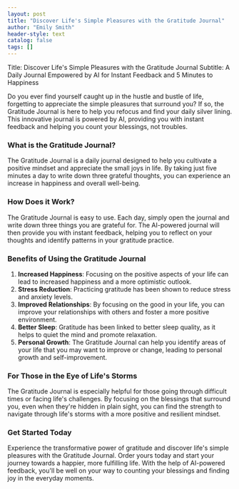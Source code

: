 ```yaml
---
layout: post
title: "Discover Life's Simple Pleasures with the Gratitude Journal"
author: "Emily Smith"
header-style: text
catalog: false
tags: []
---
```


Title: Discover Life's Simple Pleasures with the Gratitude Journal
Subtitle: A Daily Journal Empowered by AI for Instant Feedback and 5 Minutes to Happiness

Do you ever find yourself caught up in the hustle and bustle of life, forgetting to appreciate the simple pleasures that surround you? If so, the Gratitude Journal is here to help you refocus and find your daily silver lining. This innovative journal is powered by AI, providing you with instant feedback and helping you count your blessings, not troubles.

### What is the Gratitude Journal?
The Gratitude Journal is a daily journal designed to help you cultivate a positive mindset and appreciate the small joys in life. By taking just five minutes a day to write down three grateful thoughts, you can experience an increase in happiness and overall well-being.

### How Does it Work?
The Gratitude Journal is easy to use. Each day, simply open the journal and write down three things you are grateful for. The AI-powered journal will then provide you with instant feedback, helping you to reflect on your thoughts and identify patterns in your gratitude practice.

### Benefits of Using the Gratitude Journal
1. **Increased Happiness**: Focusing on the positive aspects of your life can lead to increased happiness and a more optimistic outlook.
2. **Stress Reduction**: Practicing gratitude has been shown to reduce stress and anxiety levels.
3. **Improved Relationships**: By focusing on the good in your life, you can improve your relationships with others and foster a more positive environment.
4. **Better Sleep**: Gratitude has been linked to better sleep quality, as it helps to quiet the mind and promote relaxation.
5. **Personal Growth**: The Gratitude Journal can help you identify areas of your life that you may want to improve or change, leading to personal growth and self-improvement.

### For Those in the Eye of Life's Storms
The Gratitude Journal is especially helpful for those going through difficult times or facing life's challenges. By focusing on the blessings that surround you, even when they're hidden in plain sight, you can find the strength to navigate through life's storms with a more positive and resilient mindset.

### Get Started Today
Experience the transformative power of gratitude and discover life's simple pleasures with the Gratitude Journal. Order yours today and start your journey towards a happier, more fulfilling life. With the help of AI-powered feedback, you'll be well on your way to counting your blessings and finding joy in the everyday moments.